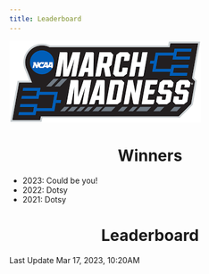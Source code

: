 ```yaml
---
title: Leaderboard
---
```


<link href="/rmarkdown-libs/tabwid/tabwid.css" rel="stylesheet" />

<style type="text/css">
h1 {
  text-align: center;
}
</style>

![march madness logo](march_madness_logo.png)

# Winners

-   2023: Could be you!
-   2022: Dotsy
-   2021: Dotsy

# Leaderboard

Last Update Mar 17, 2023, 10:20AM

<template id="c965f4ed-2a7e-47dd-b111-86944bc4952b"><style>
.tabwid table{
  border-spacing:0px !important;
  border-collapse:collapse;
  line-height:1;
  margin-left:auto;
  margin-right:auto;
  border-width: 0;
  display: table;
  margin-top: 1.275em;
  margin-bottom: 1.275em;
  border-color: transparent;
}
.tabwid_left table{
  margin-left:0;
}
.tabwid_right table{
  margin-right:0;
}
.tabwid td {
    padding: 0;
}
.tabwid a {
  text-decoration: none;
}
.tabwid thead {
    background-color: transparent;
}
.tabwid tfoot {
    background-color: transparent;
}
.tabwid table tr {
background-color: transparent;
}
</style><div class="tabwid"><style>.cl-cee08cc8{}.cl-ced45f0c{font-family:'Helvetica';font-size:11pt;font-weight:bold;font-style:normal;text-decoration:none;color:rgba(0, 0, 0, 1.00);background-color:transparent;}.cl-ced45f2a{font-family:'Helvetica';font-size:11pt;font-weight:normal;font-style:normal;text-decoration:none;color:rgba(0, 0, 0, 1.00);background-color:transparent;}.cl-ced480fe{margin:0;text-align:center;border-bottom: 0 solid rgba(0, 0, 0, 1.00);border-top: 0 solid rgba(0, 0, 0, 1.00);border-left: 0 solid rgba(0, 0, 0, 1.00);border-right: 0 solid rgba(0, 0, 0, 1.00);padding-bottom:5pt;padding-top:5pt;padding-left:5pt;padding-right:5pt;line-height: 1;background-color:transparent;}.cl-ced4f48a{width:126.3pt;background-color:transparent;vertical-align: middle;border-bottom: 0 solid rgba(0, 0, 0, 1.00);border-top: 0 solid rgba(0, 0, 0, 1.00);border-left: 0 solid rgba(0, 0, 0, 1.00);border-right: 0 solid rgba(0, 0, 0, 1.00);margin-bottom:0;margin-top:0;margin-left:0;margin-right:0;}.cl-ced4f49e{width:70.1pt;background-color:transparent;vertical-align: middle;border-bottom: 0 solid rgba(0, 0, 0, 1.00);border-top: 0 solid rgba(0, 0, 0, 1.00);border-left: 0 solid rgba(0, 0, 0, 1.00);border-right: 0 solid rgba(0, 0, 0, 1.00);margin-bottom:0;margin-top:0;margin-left:0;margin-right:0;}.cl-ced4f49f{width:114.7pt;background-color:transparent;vertical-align: middle;border-bottom: 0 solid rgba(0, 0, 0, 1.00);border-top: 0 solid rgba(0, 0, 0, 1.00);border-left: 0 solid rgba(0, 0, 0, 1.00);border-right: 0 solid rgba(0, 0, 0, 1.00);margin-bottom:0;margin-top:0;margin-left:0;margin-right:0;}.cl-ced4f4a8{width:51.1pt;background-color:transparent;vertical-align: middle;border-bottom: 0 solid rgba(0, 0, 0, 1.00);border-top: 0 solid rgba(0, 0, 0, 1.00);border-left: 0 solid rgba(0, 0, 0, 1.00);border-right: 0 solid rgba(0, 0, 0, 1.00);margin-bottom:0;margin-top:0;margin-left:0;margin-right:0;}.cl-ced4f4a9{width:47.4pt;background-color:transparent;vertical-align: middle;border-bottom: 0 solid rgba(0, 0, 0, 1.00);border-top: 0 solid rgba(0, 0, 0, 1.00);border-left: 0 solid rgba(0, 0, 0, 1.00);border-right: 0 solid rgba(0, 0, 0, 1.00);margin-bottom:0;margin-top:0;margin-left:0;margin-right:0;}.cl-ced4f4aa{width:126.3pt;background-color:transparent;vertical-align: middle;border-bottom: 0 solid rgba(0, 0, 0, 1.00);border-top: 0 solid rgba(0, 0, 0, 1.00);border-left: 0 solid rgba(0, 0, 0, 1.00);border-right: 0 solid rgba(0, 0, 0, 1.00);margin-bottom:0;margin-top:0;margin-left:0;margin-right:0;}.cl-ced4f4b2{width:114.7pt;background-color:transparent;vertical-align: middle;border-bottom: 0 solid rgba(0, 0, 0, 1.00);border-top: 0 solid rgba(0, 0, 0, 1.00);border-left: 0 solid rgba(0, 0, 0, 1.00);border-right: 0 solid rgba(0, 0, 0, 1.00);margin-bottom:0;margin-top:0;margin-left:0;margin-right:0;}.cl-ced4f4b3{width:70.1pt;background-color:transparent;vertical-align: middle;border-bottom: 0 solid rgba(0, 0, 0, 1.00);border-top: 0 solid rgba(0, 0, 0, 1.00);border-left: 0 solid rgba(0, 0, 0, 1.00);border-right: 0 solid rgba(0, 0, 0, 1.00);margin-bottom:0;margin-top:0;margin-left:0;margin-right:0;}.cl-ced4f4bc{width:51.1pt;background-color:transparent;vertical-align: middle;border-bottom: 0 solid rgba(0, 0, 0, 1.00);border-top: 0 solid rgba(0, 0, 0, 1.00);border-left: 0 solid rgba(0, 0, 0, 1.00);border-right: 0 solid rgba(0, 0, 0, 1.00);margin-bottom:0;margin-top:0;margin-left:0;margin-right:0;}.cl-ced4f4bd{width:47.4pt;background-color:transparent;vertical-align: middle;border-bottom: 0 solid rgba(0, 0, 0, 1.00);border-top: 0 solid rgba(0, 0, 0, 1.00);border-left: 0 solid rgba(0, 0, 0, 1.00);border-right: 0 solid rgba(0, 0, 0, 1.00);margin-bottom:0;margin-top:0;margin-left:0;margin-right:0;}.cl-ced4f4c6{width:47.4pt;background-color:transparent;vertical-align: middle;border-bottom: 0 solid rgba(0, 0, 0, 1.00);border-top: 0 solid rgba(0, 0, 0, 1.00);border-left: 0 solid rgba(0, 0, 0, 1.00);border-right: 0 solid rgba(0, 0, 0, 1.00);margin-bottom:0;margin-top:0;margin-left:0;margin-right:0;}.cl-ced4f4c7{width:126.3pt;background-color:transparent;vertical-align: middle;border-bottom: 0 solid rgba(0, 0, 0, 1.00);border-top: 0 solid rgba(0, 0, 0, 1.00);border-left: 0 solid rgba(0, 0, 0, 1.00);border-right: 0 solid rgba(0, 0, 0, 1.00);margin-bottom:0;margin-top:0;margin-left:0;margin-right:0;}.cl-ced4f4c8{width:114.7pt;background-color:transparent;vertical-align: middle;border-bottom: 0 solid rgba(0, 0, 0, 1.00);border-top: 0 solid rgba(0, 0, 0, 1.00);border-left: 0 solid rgba(0, 0, 0, 1.00);border-right: 0 solid rgba(0, 0, 0, 1.00);margin-bottom:0;margin-top:0;margin-left:0;margin-right:0;}.cl-ced4f4c9{width:70.1pt;background-color:transparent;vertical-align: middle;border-bottom: 0 solid rgba(0, 0, 0, 1.00);border-top: 0 solid rgba(0, 0, 0, 1.00);border-left: 0 solid rgba(0, 0, 0, 1.00);border-right: 0 solid rgba(0, 0, 0, 1.00);margin-bottom:0;margin-top:0;margin-left:0;margin-right:0;}.cl-ced4f4d0{width:51.1pt;background-color:transparent;vertical-align: middle;border-bottom: 0 solid rgba(0, 0, 0, 1.00);border-top: 0 solid rgba(0, 0, 0, 1.00);border-left: 0 solid rgba(0, 0, 0, 1.00);border-right: 0 solid rgba(0, 0, 0, 1.00);margin-bottom:0;margin-top:0;margin-left:0;margin-right:0;}.cl-ced4f4d1{width:70.1pt;background-color:transparent;vertical-align: middle;border-bottom: 0 solid rgba(0, 0, 0, 1.00);border-top: 0 solid rgba(0, 0, 0, 1.00);border-left: 0 solid rgba(0, 0, 0, 1.00);border-right: 0 solid rgba(0, 0, 0, 1.00);margin-bottom:0;margin-top:0;margin-left:0;margin-right:0;}.cl-ced4f4da{width:47.4pt;background-color:transparent;vertical-align: middle;border-bottom: 0 solid rgba(0, 0, 0, 1.00);border-top: 0 solid rgba(0, 0, 0, 1.00);border-left: 0 solid rgba(0, 0, 0, 1.00);border-right: 0 solid rgba(0, 0, 0, 1.00);margin-bottom:0;margin-top:0;margin-left:0;margin-right:0;}.cl-ced4f4db{width:126.3pt;background-color:transparent;vertical-align: middle;border-bottom: 0 solid rgba(0, 0, 0, 1.00);border-top: 0 solid rgba(0, 0, 0, 1.00);border-left: 0 solid rgba(0, 0, 0, 1.00);border-right: 0 solid rgba(0, 0, 0, 1.00);margin-bottom:0;margin-top:0;margin-left:0;margin-right:0;}.cl-ced4f4e4{width:114.7pt;background-color:transparent;vertical-align: middle;border-bottom: 0 solid rgba(0, 0, 0, 1.00);border-top: 0 solid rgba(0, 0, 0, 1.00);border-left: 0 solid rgba(0, 0, 0, 1.00);border-right: 0 solid rgba(0, 0, 0, 1.00);margin-bottom:0;margin-top:0;margin-left:0;margin-right:0;}.cl-ced4f4e5{width:51.1pt;background-color:transparent;vertical-align: middle;border-bottom: 0 solid rgba(0, 0, 0, 1.00);border-top: 0 solid rgba(0, 0, 0, 1.00);border-left: 0 solid rgba(0, 0, 0, 1.00);border-right: 0 solid rgba(0, 0, 0, 1.00);margin-bottom:0;margin-top:0;margin-left:0;margin-right:0;}.cl-ced4f4ee{width:51.1pt;background-color:transparent;vertical-align: middle;border-bottom: 0 solid rgba(0, 0, 0, 1.00);border-top: 0 solid rgba(0, 0, 0, 1.00);border-left: 0 solid rgba(0, 0, 0, 1.00);border-right: 0 solid rgba(0, 0, 0, 1.00);margin-bottom:0;margin-top:0;margin-left:0;margin-right:0;}.cl-ced4f4ef{width:70.1pt;background-color:transparent;vertical-align: middle;border-bottom: 0 solid rgba(0, 0, 0, 1.00);border-top: 0 solid rgba(0, 0, 0, 1.00);border-left: 0 solid rgba(0, 0, 0, 1.00);border-right: 0 solid rgba(0, 0, 0, 1.00);margin-bottom:0;margin-top:0;margin-left:0;margin-right:0;}.cl-ced4f4f8{width:126.3pt;background-color:transparent;vertical-align: middle;border-bottom: 0 solid rgba(0, 0, 0, 1.00);border-top: 0 solid rgba(0, 0, 0, 1.00);border-left: 0 solid rgba(0, 0, 0, 1.00);border-right: 0 solid rgba(0, 0, 0, 1.00);margin-bottom:0;margin-top:0;margin-left:0;margin-right:0;}.cl-ced4f4f9{width:114.7pt;background-color:transparent;vertical-align: middle;border-bottom: 0 solid rgba(0, 0, 0, 1.00);border-top: 0 solid rgba(0, 0, 0, 1.00);border-left: 0 solid rgba(0, 0, 0, 1.00);border-right: 0 solid rgba(0, 0, 0, 1.00);margin-bottom:0;margin-top:0;margin-left:0;margin-right:0;}.cl-ced4f502{width:47.4pt;background-color:transparent;vertical-align: middle;border-bottom: 0 solid rgba(0, 0, 0, 1.00);border-top: 0 solid rgba(0, 0, 0, 1.00);border-left: 0 solid rgba(0, 0, 0, 1.00);border-right: 0 solid rgba(0, 0, 0, 1.00);margin-bottom:0;margin-top:0;margin-left:0;margin-right:0;}.cl-ced4f503{width:47.4pt;background-color:transparent;vertical-align: middle;border-bottom: 0 solid rgba(0, 0, 0, 1.00);border-top: 0 solid rgba(0, 0, 0, 1.00);border-left: 0 solid rgba(0, 0, 0, 1.00);border-right: 0 solid rgba(0, 0, 0, 1.00);margin-bottom:0;margin-top:0;margin-left:0;margin-right:0;}.cl-ced4f50c{width:114.7pt;background-color:transparent;vertical-align: middle;border-bottom: 0 solid rgba(0, 0, 0, 1.00);border-top: 0 solid rgba(0, 0, 0, 1.00);border-left: 0 solid rgba(0, 0, 0, 1.00);border-right: 0 solid rgba(0, 0, 0, 1.00);margin-bottom:0;margin-top:0;margin-left:0;margin-right:0;}.cl-ced4f50d{width:70.1pt;background-color:transparent;vertical-align: middle;border-bottom: 0 solid rgba(0, 0, 0, 1.00);border-top: 0 solid rgba(0, 0, 0, 1.00);border-left: 0 solid rgba(0, 0, 0, 1.00);border-right: 0 solid rgba(0, 0, 0, 1.00);margin-bottom:0;margin-top:0;margin-left:0;margin-right:0;}.cl-ced4f516{width:51.1pt;background-color:transparent;vertical-align: middle;border-bottom: 0 solid rgba(0, 0, 0, 1.00);border-top: 0 solid rgba(0, 0, 0, 1.00);border-left: 0 solid rgba(0, 0, 0, 1.00);border-right: 0 solid rgba(0, 0, 0, 1.00);margin-bottom:0;margin-top:0;margin-left:0;margin-right:0;}.cl-ced4f517{width:126.3pt;background-color:transparent;vertical-align: middle;border-bottom: 0 solid rgba(0, 0, 0, 1.00);border-top: 0 solid rgba(0, 0, 0, 1.00);border-left: 0 solid rgba(0, 0, 0, 1.00);border-right: 0 solid rgba(0, 0, 0, 1.00);margin-bottom:0;margin-top:0;margin-left:0;margin-right:0;}.cl-ced4f518{width:47.4pt;background-color:transparent;vertical-align: middle;border-bottom: 0 solid rgba(0, 0, 0, 1.00);border-top: 0 solid rgba(0, 0, 0, 1.00);border-left: 0 solid rgba(0, 0, 0, 1.00);border-right: 0 solid rgba(0, 0, 0, 1.00);margin-bottom:0;margin-top:0;margin-left:0;margin-right:0;}.cl-ced4f520{width:114.7pt;background-color:transparent;vertical-align: middle;border-bottom: 0 solid rgba(0, 0, 0, 1.00);border-top: 0 solid rgba(0, 0, 0, 1.00);border-left: 0 solid rgba(0, 0, 0, 1.00);border-right: 0 solid rgba(0, 0, 0, 1.00);margin-bottom:0;margin-top:0;margin-left:0;margin-right:0;}.cl-ced4f521{width:70.1pt;background-color:transparent;vertical-align: middle;border-bottom: 0 solid rgba(0, 0, 0, 1.00);border-top: 0 solid rgba(0, 0, 0, 1.00);border-left: 0 solid rgba(0, 0, 0, 1.00);border-right: 0 solid rgba(0, 0, 0, 1.00);margin-bottom:0;margin-top:0;margin-left:0;margin-right:0;}.cl-ced4f52a{width:51.1pt;background-color:transparent;vertical-align: middle;border-bottom: 0 solid rgba(0, 0, 0, 1.00);border-top: 0 solid rgba(0, 0, 0, 1.00);border-left: 0 solid rgba(0, 0, 0, 1.00);border-right: 0 solid rgba(0, 0, 0, 1.00);margin-bottom:0;margin-top:0;margin-left:0;margin-right:0;}.cl-ced4f52b{width:126.3pt;background-color:transparent;vertical-align: middle;border-bottom: 0 solid rgba(0, 0, 0, 1.00);border-top: 0 solid rgba(0, 0, 0, 1.00);border-left: 0 solid rgba(0, 0, 0, 1.00);border-right: 0 solid rgba(0, 0, 0, 1.00);margin-bottom:0;margin-top:0;margin-left:0;margin-right:0;}.cl-ced4f52c{width:126.3pt;background-color:transparent;vertical-align: middle;border-bottom: 0 solid rgba(0, 0, 0, 1.00);border-top: 0 solid rgba(0, 0, 0, 1.00);border-left: 0 solid rgba(0, 0, 0, 1.00);border-right: 0 solid rgba(0, 0, 0, 1.00);margin-bottom:0;margin-top:0;margin-left:0;margin-right:0;}.cl-ced4f534{width:114.7pt;background-color:transparent;vertical-align: middle;border-bottom: 0 solid rgba(0, 0, 0, 1.00);border-top: 0 solid rgba(0, 0, 0, 1.00);border-left: 0 solid rgba(0, 0, 0, 1.00);border-right: 0 solid rgba(0, 0, 0, 1.00);margin-bottom:0;margin-top:0;margin-left:0;margin-right:0;}.cl-ced4f535{width:70.1pt;background-color:transparent;vertical-align: middle;border-bottom: 0 solid rgba(0, 0, 0, 1.00);border-top: 0 solid rgba(0, 0, 0, 1.00);border-left: 0 solid rgba(0, 0, 0, 1.00);border-right: 0 solid rgba(0, 0, 0, 1.00);margin-bottom:0;margin-top:0;margin-left:0;margin-right:0;}.cl-ced4f53e{width:51.1pt;background-color:transparent;vertical-align: middle;border-bottom: 0 solid rgba(0, 0, 0, 1.00);border-top: 0 solid rgba(0, 0, 0, 1.00);border-left: 0 solid rgba(0, 0, 0, 1.00);border-right: 0 solid rgba(0, 0, 0, 1.00);margin-bottom:0;margin-top:0;margin-left:0;margin-right:0;}.cl-ced4f53f{width:47.4pt;background-color:transparent;vertical-align: middle;border-bottom: 0 solid rgba(0, 0, 0, 1.00);border-top: 0 solid rgba(0, 0, 0, 1.00);border-left: 0 solid rgba(0, 0, 0, 1.00);border-right: 0 solid rgba(0, 0, 0, 1.00);margin-bottom:0;margin-top:0;margin-left:0;margin-right:0;}.cl-ced4f548{width:47.4pt;background-color:transparent;vertical-align: middle;border-bottom: 0 solid rgba(0, 0, 0, 1.00);border-top: 0 solid rgba(0, 0, 0, 1.00);border-left: 0 solid rgba(0, 0, 0, 1.00);border-right: 0 solid rgba(0, 0, 0, 1.00);margin-bottom:0;margin-top:0;margin-left:0;margin-right:0;}.cl-ced4f549{width:51.1pt;background-color:transparent;vertical-align: middle;border-bottom: 0 solid rgba(0, 0, 0, 1.00);border-top: 0 solid rgba(0, 0, 0, 1.00);border-left: 0 solid rgba(0, 0, 0, 1.00);border-right: 0 solid rgba(0, 0, 0, 1.00);margin-bottom:0;margin-top:0;margin-left:0;margin-right:0;}.cl-ced4f552{width:70.1pt;background-color:transparent;vertical-align: middle;border-bottom: 0 solid rgba(0, 0, 0, 1.00);border-top: 0 solid rgba(0, 0, 0, 1.00);border-left: 0 solid rgba(0, 0, 0, 1.00);border-right: 0 solid rgba(0, 0, 0, 1.00);margin-bottom:0;margin-top:0;margin-left:0;margin-right:0;}.cl-ced4f55c{width:126.3pt;background-color:transparent;vertical-align: middle;border-bottom: 0 solid rgba(0, 0, 0, 1.00);border-top: 0 solid rgba(0, 0, 0, 1.00);border-left: 0 solid rgba(0, 0, 0, 1.00);border-right: 0 solid rgba(0, 0, 0, 1.00);margin-bottom:0;margin-top:0;margin-left:0;margin-right:0;}.cl-ced4f55d{width:114.7pt;background-color:transparent;vertical-align: middle;border-bottom: 0 solid rgba(0, 0, 0, 1.00);border-top: 0 solid rgba(0, 0, 0, 1.00);border-left: 0 solid rgba(0, 0, 0, 1.00);border-right: 0 solid rgba(0, 0, 0, 1.00);margin-bottom:0;margin-top:0;margin-left:0;margin-right:0;}.cl-ced4f566{width:126.3pt;background-color:transparent;vertical-align: middle;border-bottom: 2pt solid rgba(102, 102, 102, 1.00);border-top: 0 solid rgba(0, 0, 0, 1.00);border-left: 0 solid rgba(0, 0, 0, 1.00);border-right: 0 solid rgba(0, 0, 0, 1.00);margin-bottom:0;margin-top:0;margin-left:0;margin-right:0;}.cl-ced4f567{width:70.1pt;background-color:transparent;vertical-align: middle;border-bottom: 2pt solid rgba(102, 102, 102, 1.00);border-top: 0 solid rgba(0, 0, 0, 1.00);border-left: 0 solid rgba(0, 0, 0, 1.00);border-right: 0 solid rgba(0, 0, 0, 1.00);margin-bottom:0;margin-top:0;margin-left:0;margin-right:0;}.cl-ced4f570{width:114.7pt;background-color:transparent;vertical-align: middle;border-bottom: 2pt solid rgba(102, 102, 102, 1.00);border-top: 0 solid rgba(0, 0, 0, 1.00);border-left: 0 solid rgba(0, 0, 0, 1.00);border-right: 0 solid rgba(0, 0, 0, 1.00);margin-bottom:0;margin-top:0;margin-left:0;margin-right:0;}.cl-ced4f571{width:51.1pt;background-color:transparent;vertical-align: middle;border-bottom: 2pt solid rgba(102, 102, 102, 1.00);border-top: 0 solid rgba(0, 0, 0, 1.00);border-left: 0 solid rgba(0, 0, 0, 1.00);border-right: 0 solid rgba(0, 0, 0, 1.00);margin-bottom:0;margin-top:0;margin-left:0;margin-right:0;}.cl-ced4f57a{width:47.4pt;background-color:transparent;vertical-align: middle;border-bottom: 2pt solid rgba(102, 102, 102, 1.00);border-top: 0 solid rgba(0, 0, 0, 1.00);border-left: 0 solid rgba(0, 0, 0, 1.00);border-right: 0 solid rgba(0, 0, 0, 1.00);margin-bottom:0;margin-top:0;margin-left:0;margin-right:0;}.cl-ced4f584{width:114.7pt;background-color:transparent;vertical-align: middle;border-bottom: 0 solid rgba(0, 0, 0, 1.00);border-top: 0 solid rgba(0, 0, 0, 1.00);border-left: 0 solid rgba(0, 0, 0, 1.00);border-right: 0 solid rgba(0, 0, 0, 1.00);margin-bottom:0;margin-top:0;margin-left:0;margin-right:0;}.cl-ced4f585{width:70.1pt;background-color:transparent;vertical-align: middle;border-bottom: 0 solid rgba(0, 0, 0, 1.00);border-top: 0 solid rgba(0, 0, 0, 1.00);border-left: 0 solid rgba(0, 0, 0, 1.00);border-right: 0 solid rgba(0, 0, 0, 1.00);margin-bottom:0;margin-top:0;margin-left:0;margin-right:0;}.cl-ced4f58e{width:47.4pt;background-color:transparent;vertical-align: middle;border-bottom: 0 solid rgba(0, 0, 0, 1.00);border-top: 0 solid rgba(0, 0, 0, 1.00);border-left: 0 solid rgba(0, 0, 0, 1.00);border-right: 0 solid rgba(0, 0, 0, 1.00);margin-bottom:0;margin-top:0;margin-left:0;margin-right:0;}.cl-ced4f58f{width:126.3pt;background-color:transparent;vertical-align: middle;border-bottom: 0 solid rgba(0, 0, 0, 1.00);border-top: 0 solid rgba(0, 0, 0, 1.00);border-left: 0 solid rgba(0, 0, 0, 1.00);border-right: 0 solid rgba(0, 0, 0, 1.00);margin-bottom:0;margin-top:0;margin-left:0;margin-right:0;}.cl-ced4f598{width:51.1pt;background-color:transparent;vertical-align: middle;border-bottom: 0 solid rgba(0, 0, 0, 1.00);border-top: 0 solid rgba(0, 0, 0, 1.00);border-left: 0 solid rgba(0, 0, 0, 1.00);border-right: 0 solid rgba(0, 0, 0, 1.00);margin-bottom:0;margin-top:0;margin-left:0;margin-right:0;}.cl-ced4f599{width:51.1pt;background-color:transparent;vertical-align: middle;border-bottom: 0 solid rgba(0, 0, 0, 1.00);border-top: 0 solid rgba(0, 0, 0, 1.00);border-left: 0 solid rgba(0, 0, 0, 1.00);border-right: 0 solid rgba(0, 0, 0, 1.00);margin-bottom:0;margin-top:0;margin-left:0;margin-right:0;}.cl-ced4f5a2{width:126.3pt;background-color:transparent;vertical-align: middle;border-bottom: 0 solid rgba(0, 0, 0, 1.00);border-top: 0 solid rgba(0, 0, 0, 1.00);border-left: 0 solid rgba(0, 0, 0, 1.00);border-right: 0 solid rgba(0, 0, 0, 1.00);margin-bottom:0;margin-top:0;margin-left:0;margin-right:0;}.cl-ced4f5a3{width:114.7pt;background-color:transparent;vertical-align: middle;border-bottom: 0 solid rgba(0, 0, 0, 1.00);border-top: 0 solid rgba(0, 0, 0, 1.00);border-left: 0 solid rgba(0, 0, 0, 1.00);border-right: 0 solid rgba(0, 0, 0, 1.00);margin-bottom:0;margin-top:0;margin-left:0;margin-right:0;}.cl-ced4f5ac{width:70.1pt;background-color:transparent;vertical-align: middle;border-bottom: 0 solid rgba(0, 0, 0, 1.00);border-top: 0 solid rgba(0, 0, 0, 1.00);border-left: 0 solid rgba(0, 0, 0, 1.00);border-right: 0 solid rgba(0, 0, 0, 1.00);margin-bottom:0;margin-top:0;margin-left:0;margin-right:0;}.cl-ced4f5ad{width:47.4pt;background-color:transparent;vertical-align: middle;border-bottom: 0 solid rgba(0, 0, 0, 1.00);border-top: 0 solid rgba(0, 0, 0, 1.00);border-left: 0 solid rgba(0, 0, 0, 1.00);border-right: 0 solid rgba(0, 0, 0, 1.00);margin-bottom:0;margin-top:0;margin-left:0;margin-right:0;}.cl-ced4f5b6{width:51.1pt;background-color:transparent;vertical-align: middle;border-bottom: 2pt solid rgba(102, 102, 102, 1.00);border-top: 2pt solid rgba(102, 102, 102, 1.00);border-left: 0 solid rgba(0, 0, 0, 1.00);border-right: 0 solid rgba(0, 0, 0, 1.00);margin-bottom:0;margin-top:0;margin-left:0;margin-right:0;}.cl-ced4f5b7{width:114.7pt;background-color:transparent;vertical-align: middle;border-bottom: 2pt solid rgba(102, 102, 102, 1.00);border-top: 2pt solid rgba(102, 102, 102, 1.00);border-left: 0 solid rgba(0, 0, 0, 1.00);border-right: 0 solid rgba(0, 0, 0, 1.00);margin-bottom:0;margin-top:0;margin-left:0;margin-right:0;}.cl-ced4f5c0{width:70.1pt;background-color:transparent;vertical-align: middle;border-bottom: 2pt solid rgba(102, 102, 102, 1.00);border-top: 2pt solid rgba(102, 102, 102, 1.00);border-left: 0 solid rgba(0, 0, 0, 1.00);border-right: 0 solid rgba(0, 0, 0, 1.00);margin-bottom:0;margin-top:0;margin-left:0;margin-right:0;}.cl-ced4f5c1{width:126.3pt;background-color:transparent;vertical-align: middle;border-bottom: 2pt solid rgba(102, 102, 102, 1.00);border-top: 2pt solid rgba(102, 102, 102, 1.00);border-left: 0 solid rgba(0, 0, 0, 1.00);border-right: 0 solid rgba(0, 0, 0, 1.00);margin-bottom:0;margin-top:0;margin-left:0;margin-right:0;}.cl-ced4f5c2{width:47.4pt;background-color:transparent;vertical-align: middle;border-bottom: 2pt solid rgba(102, 102, 102, 1.00);border-top: 2pt solid rgba(102, 102, 102, 1.00);border-left: 0 solid rgba(0, 0, 0, 1.00);border-right: 0 solid rgba(0, 0, 0, 1.00);margin-bottom:0;margin-top:0;margin-left:0;margin-right:0;}</style><table class='cl-cee08cc8'>
<thead><tr style="overflow-wrap:break-word;"><td class="cl-ced4f5c2"><p class="cl-ced480fe"><span class="cl-ced45f0c">Rank</span></p></td><td class="cl-ced4f5c0"><p class="cl-ced480fe"><span class="cl-ced45f0c">Player</span></p></td><td class="cl-ced4f5b7"><p class="cl-ced480fe"><span class="cl-ced45f0c">Teams Remaining</span></p></td><td class="cl-ced4f5b6"><p class="cl-ced480fe"><span class="cl-ced45f0c">Score</span></p></td><td class="cl-ced4f5c1"><p class="cl-ced480fe"><span class="cl-ced45f0c">Best Possible Score</span></p></td></tr></thead><tbody><tr style="overflow-wrap:break-word;"><td class="cl-ced4f4a9"><p class="cl-ced480fe"><span class="cl-ced45f2a">1</span></p></td><td class="cl-ced4f49e"><p class="cl-ced480fe"><span class="cl-ced45f2a">Duff</span></p></td><td class="cl-ced4f49f"><p class="cl-ced480fe"><span class="cl-ced45f2a">4</span></p></td><td class="cl-ced4f4a8"><p class="cl-ced480fe"><span class="cl-ced45f2a">23</span></p></td><td class="cl-ced4f48a"><p class="cl-ced480fe"><span class="cl-ced45f2a">213</span></p></td></tr><tr style="overflow-wrap:break-word;"><td class="cl-ced4f53f"><p class="cl-ced480fe"><span class="cl-ced45f2a">2</span></p></td><td class="cl-ced4f535"><p class="cl-ced480fe"><span class="cl-ced45f2a">Wong</span></p></td><td class="cl-ced4f534"><p class="cl-ced480fe"><span class="cl-ced45f2a">3</span></p></td><td class="cl-ced4f53e"><p class="cl-ced480fe"><span class="cl-ced45f2a">15</span></p></td><td class="cl-ced4f52c"><p class="cl-ced480fe"><span class="cl-ced45f2a">101</span></p></td></tr><tr style="overflow-wrap:break-word;"><td class="cl-ced4f4c6"><p class="cl-ced480fe"><span class="cl-ced45f2a">3</span></p></td><td class="cl-ced4f4c9"><p class="cl-ced480fe"><span class="cl-ced45f2a">Nate</span></p></td><td class="cl-ced4f4c8"><p class="cl-ced480fe"><span class="cl-ced45f2a">3</span></p></td><td class="cl-ced4f4d0"><p class="cl-ced480fe"><span class="cl-ced45f2a">14</span></p></td><td class="cl-ced4f4c7"><p class="cl-ced480fe"><span class="cl-ced45f2a">138</span></p></td></tr><tr style="overflow-wrap:break-word;"><td class="cl-ced4f4da"><p class="cl-ced480fe"><span class="cl-ced45f2a">4</span></p></td><td class="cl-ced4f4d1"><p class="cl-ced480fe"><span class="cl-ced45f2a">Ry Guy</span></p></td><td class="cl-ced4f4e4"><p class="cl-ced480fe"><span class="cl-ced45f2a">2</span></p></td><td class="cl-ced4f4e5"><p class="cl-ced480fe"><span class="cl-ced45f2a">13</span></p></td><td class="cl-ced4f4db"><p class="cl-ced480fe"><span class="cl-ced45f2a">73</span></p></td></tr><tr style="overflow-wrap:break-word;"><td class="cl-ced4f58e"><p class="cl-ced480fe"><span class="cl-ced45f2a">5</span></p></td><td class="cl-ced4f585"><p class="cl-ced480fe"><span class="cl-ced45f2a">Ashlee</span></p></td><td class="cl-ced4f584"><p class="cl-ced480fe"><span class="cl-ced45f2a">4</span></p></td><td class="cl-ced4f598"><p class="cl-ced480fe"><span class="cl-ced45f2a">8</span></p></td><td class="cl-ced4f58f"><p class="cl-ced480fe"><span class="cl-ced45f2a">114</span></p></td></tr><tr style="overflow-wrap:break-word;"><td class="cl-ced4f503"><p class="cl-ced480fe"><span class="cl-ced45f2a">6</span></p></td><td class="cl-ced4f50d"><p class="cl-ced480fe"><span class="cl-ced45f2a">Keith</span></p></td><td class="cl-ced4f50c"><p class="cl-ced480fe"><span class="cl-ced45f2a">4</span></p></td><td class="cl-ced4f516"><p class="cl-ced480fe"><span class="cl-ced45f2a">7</span></p></td><td class="cl-ced4f517"><p class="cl-ced480fe"><span class="cl-ced45f2a">53</span></p></td></tr><tr style="overflow-wrap:break-word;"><td class="cl-ced4f5ad"><p class="cl-ced480fe"><span class="cl-ced45f2a">7</span></p></td><td class="cl-ced4f5ac"><p class="cl-ced480fe"><span class="cl-ced45f2a">Colameco</span></p></td><td class="cl-ced4f5a3"><p class="cl-ced480fe"><span class="cl-ced45f2a">4</span></p></td><td class="cl-ced4f599"><p class="cl-ced480fe"><span class="cl-ced45f2a">5</span></p></td><td class="cl-ced4f5a2"><p class="cl-ced480fe"><span class="cl-ced45f2a">143</span></p></td></tr><tr style="overflow-wrap:break-word;"><td class="cl-ced4f502"><p class="cl-ced480fe"><span class="cl-ced45f2a">7</span></p></td><td class="cl-ced4f4ef"><p class="cl-ced480fe"><span class="cl-ced45f2a">Shelagh</span></p></td><td class="cl-ced4f4f9"><p class="cl-ced480fe"><span class="cl-ced45f2a">3</span></p></td><td class="cl-ced4f4ee"><p class="cl-ced480fe"><span class="cl-ced45f2a">5</span></p></td><td class="cl-ced4f4f8"><p class="cl-ced480fe"><span class="cl-ced45f2a">127</span></p></td></tr><tr style="overflow-wrap:break-word;"><td class="cl-ced4f4c6"><p class="cl-ced480fe"><span class="cl-ced45f2a">7</span></p></td><td class="cl-ced4f4c9"><p class="cl-ced480fe"><span class="cl-ced45f2a">Wilent</span></p></td><td class="cl-ced4f4c8"><p class="cl-ced480fe"><span class="cl-ced45f2a">4</span></p></td><td class="cl-ced4f4d0"><p class="cl-ced480fe"><span class="cl-ced45f2a">5</span></p></td><td class="cl-ced4f4c7"><p class="cl-ced480fe"><span class="cl-ced45f2a">79</span></p></td></tr><tr style="overflow-wrap:break-word;"><td class="cl-ced4f4bd"><p class="cl-ced480fe"><span class="cl-ced45f2a">7</span></p></td><td class="cl-ced4f4b3"><p class="cl-ced480fe"><span class="cl-ced45f2a">Russ</span></p></td><td class="cl-ced4f4b2"><p class="cl-ced480fe"><span class="cl-ced45f2a">2</span></p></td><td class="cl-ced4f4bc"><p class="cl-ced480fe"><span class="cl-ced45f2a">5</span></p></td><td class="cl-ced4f4aa"><p class="cl-ced480fe"><span class="cl-ced45f2a">46</span></p></td></tr><tr style="overflow-wrap:break-word;"><td class="cl-ced4f4c6"><p class="cl-ced480fe"><span class="cl-ced45f2a">7</span></p></td><td class="cl-ced4f4c9"><p class="cl-ced480fe"><span class="cl-ced45f2a">Hammer</span></p></td><td class="cl-ced4f4c8"><p class="cl-ced480fe"><span class="cl-ced45f2a">2</span></p></td><td class="cl-ced4f4d0"><p class="cl-ced480fe"><span class="cl-ced45f2a">5</span></p></td><td class="cl-ced4f4c7"><p class="cl-ced480fe"><span class="cl-ced45f2a">45</span></p></td></tr><tr style="overflow-wrap:break-word;"><td class="cl-ced4f4da"><p class="cl-ced480fe"><span class="cl-ced45f2a">12</span></p></td><td class="cl-ced4f4d1"><p class="cl-ced480fe"><span class="cl-ced45f2a">Stumpy</span></p></td><td class="cl-ced4f4e4"><p class="cl-ced480fe"><span class="cl-ced45f2a">3</span></p></td><td class="cl-ced4f4e5"><p class="cl-ced480fe"><span class="cl-ced45f2a">2</span></p></td><td class="cl-ced4f4db"><p class="cl-ced480fe"><span class="cl-ced45f2a">69</span></p></td></tr><tr style="overflow-wrap:break-word;"><td class="cl-ced4f502"><p class="cl-ced480fe"><span class="cl-ced45f2a">13</span></p></td><td class="cl-ced4f4ef"><p class="cl-ced480fe"><span class="cl-ced45f2a">George</span></p></td><td class="cl-ced4f4f9"><p class="cl-ced480fe"><span class="cl-ced45f2a">3</span></p></td><td class="cl-ced4f4ee"><p class="cl-ced480fe"><span class="cl-ced45f2a">1</span></p></td><td class="cl-ced4f4f8"><p class="cl-ced480fe"><span class="cl-ced45f2a">31</span></p></td></tr><tr style="overflow-wrap:break-word;"><td class="cl-ced4f503"><p class="cl-ced480fe"><span class="cl-ced45f2a">14</span></p></td><td class="cl-ced4f50d"><p class="cl-ced480fe"><span class="cl-ced45f2a">Maddie</span></p></td><td class="cl-ced4f50c"><p class="cl-ced480fe"><span class="cl-ced45f2a">3</span></p></td><td class="cl-ced4f516"><p class="cl-ced480fe"><span class="cl-ced45f2a">0</span></p></td><td class="cl-ced4f517"><p class="cl-ced480fe"><span class="cl-ced45f2a">134</span></p></td></tr><tr style="overflow-wrap:break-word;"><td class="cl-ced4f4c6"><p class="cl-ced480fe"><span class="cl-ced45f2a">14</span></p></td><td class="cl-ced4f4c9"><p class="cl-ced480fe"><span class="cl-ced45f2a">Rene</span></p></td><td class="cl-ced4f4c8"><p class="cl-ced480fe"><span class="cl-ced45f2a">4</span></p></td><td class="cl-ced4f4d0"><p class="cl-ced480fe"><span class="cl-ced45f2a">0</span></p></td><td class="cl-ced4f4c7"><p class="cl-ced480fe"><span class="cl-ced45f2a">124</span></p></td></tr><tr style="overflow-wrap:break-word;"><td class="cl-ced4f4c6"><p class="cl-ced480fe"><span class="cl-ced45f2a">14</span></p></td><td class="cl-ced4f4c9"><p class="cl-ced480fe"><span class="cl-ced45f2a">Mike</span></p></td><td class="cl-ced4f4c8"><p class="cl-ced480fe"><span class="cl-ced45f2a">4</span></p></td><td class="cl-ced4f4d0"><p class="cl-ced480fe"><span class="cl-ced45f2a">0</span></p></td><td class="cl-ced4f4c7"><p class="cl-ced480fe"><span class="cl-ced45f2a">123</span></p></td></tr><tr style="overflow-wrap:break-word;"><td class="cl-ced4f518"><p class="cl-ced480fe"><span class="cl-ced45f2a">14</span></p></td><td class="cl-ced4f521"><p class="cl-ced480fe"><span class="cl-ced45f2a">Kelly</span></p></td><td class="cl-ced4f520"><p class="cl-ced480fe"><span class="cl-ced45f2a">3</span></p></td><td class="cl-ced4f52a"><p class="cl-ced480fe"><span class="cl-ced45f2a">0</span></p></td><td class="cl-ced4f52b"><p class="cl-ced480fe"><span class="cl-ced45f2a">106</span></p></td></tr><tr style="overflow-wrap:break-word;"><td class="cl-ced4f518"><p class="cl-ced480fe"><span class="cl-ced45f2a">14</span></p></td><td class="cl-ced4f521"><p class="cl-ced480fe"><span class="cl-ced45f2a">Kyle</span></p></td><td class="cl-ced4f520"><p class="cl-ced480fe"><span class="cl-ced45f2a">2</span></p></td><td class="cl-ced4f52a"><p class="cl-ced480fe"><span class="cl-ced45f2a">0</span></p></td><td class="cl-ced4f52b"><p class="cl-ced480fe"><span class="cl-ced45f2a">106</span></p></td></tr><tr style="overflow-wrap:break-word;"><td class="cl-ced4f518"><p class="cl-ced480fe"><span class="cl-ced45f2a">14</span></p></td><td class="cl-ced4f521"><p class="cl-ced480fe"><span class="cl-ced45f2a">Dotsy</span></p></td><td class="cl-ced4f520"><p class="cl-ced480fe"><span class="cl-ced45f2a">2</span></p></td><td class="cl-ced4f52a"><p class="cl-ced480fe"><span class="cl-ced45f2a">0</span></p></td><td class="cl-ced4f52b"><p class="cl-ced480fe"><span class="cl-ced45f2a">98</span></p></td></tr><tr style="overflow-wrap:break-word;"><td class="cl-ced4f548"><p class="cl-ced480fe"><span class="cl-ced45f2a">14</span></p></td><td class="cl-ced4f552"><p class="cl-ced480fe"><span class="cl-ced45f2a">Joe</span></p></td><td class="cl-ced4f55d"><p class="cl-ced480fe"><span class="cl-ced45f2a">2</span></p></td><td class="cl-ced4f549"><p class="cl-ced480fe"><span class="cl-ced45f2a">0</span></p></td><td class="cl-ced4f55c"><p class="cl-ced480fe"><span class="cl-ced45f2a">56</span></p></td></tr><tr style="overflow-wrap:break-word;"><td class="cl-ced4f57a"><p class="cl-ced480fe"><span class="cl-ced45f2a">14</span></p></td><td class="cl-ced4f567"><p class="cl-ced480fe"><span class="cl-ced45f2a">Steve</span></p></td><td class="cl-ced4f570"><p class="cl-ced480fe"><span class="cl-ced45f2a">1</span></p></td><td class="cl-ced4f571"><p class="cl-ced480fe"><span class="cl-ced45f2a">0</span></p></td><td class="cl-ced4f566"><p class="cl-ced480fe"><span class="cl-ced45f2a">48</span></p></td></tr></tbody></table></div></template>
<div class="flextable-shadow-host" id="ab2df883-dc17-4a4c-a4fe-8609496707ab"></div>
<script>
var dest = document.getElementById("ab2df883-dc17-4a4c-a4fe-8609496707ab");
var template = document.getElementById("c965f4ed-2a7e-47dd-b111-86944bc4952b");
var caption = template.content.querySelector("caption");
if(caption) {
  caption.style.cssText = "display:block;text-align:center;";
  var newcapt = document.createElement("p");
  newcapt.appendChild(caption)
  dest.parentNode.insertBefore(newcapt, dest.previousSibling);
}
var fantome = dest.attachShadow({mode: 'open'});
var templateContent = template.content;
fantome.appendChild(templateContent);
</script>
